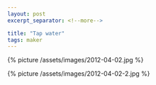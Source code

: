 ```yaml
---
layout: post
excerpt_separator: <!--more-->

title: "Tap water"
tags: maker
---
```


{% picture /assets/images/2012-04-02.jpg %}

{% picture /assets/images/2012-04-02-2.jpg %}
<!--more-->